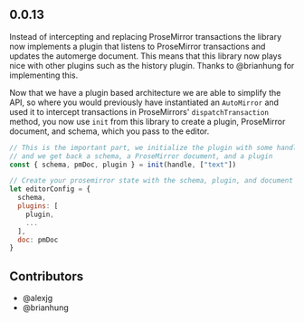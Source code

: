 ## 0.0.13

Instead of intercepting and replacing ProseMirror transactions the library now implements a plugin that listens to ProseMirror transactions and updates the automerge document. This means that this library now plays nice with other plugins such as the history plugin. Thanks to @brianhung for implementing this.

Now that we have a plugin based architecture we are able to simplify the API, so where you would previously have instantiated an `AutoMirror` and used it to intercept transactions in ProseMirrors' `dispatchTransaction` method, you now use `init` from this library to create a plugin, ProseMirror document, and schema, which you pass to the editor.

```javascript
// This is the important part, we initialize the plugin with some handle and the path to the text field in the document
// and we get back a schema, a ProseMirror document, and a plugin
const { schema, pmDoc, plugin } = init(handle, ["text"])

// Create your prosemirror state with the schema, plugin, and document
let editorConfig = {
  schema,
  plugins: [
    plugin,
    ...
  ],
  doc: pmDoc
}
```

## Contributors

- @alexjg
- @brianhung
